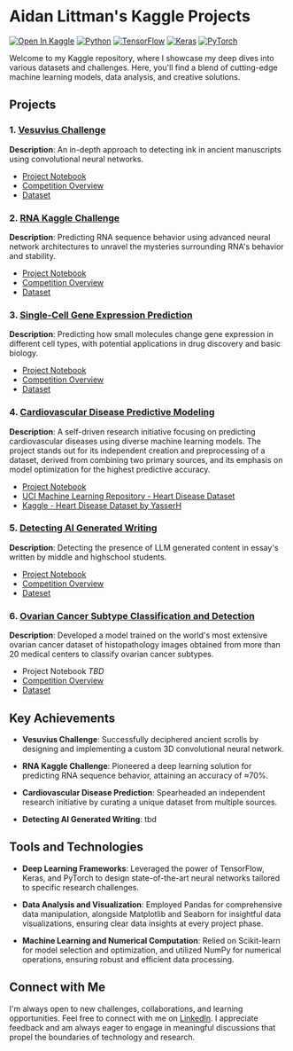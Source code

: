 # Aidan Littman's Kaggle Projects

[![Open In Kaggle](https://img.shields.io/badge/-Kaggle-blue?logo=kaggle)](https://www.kaggle.com/colewelkins)
[![Python](https://img.shields.io/badge/Python-3.12%2B-blue.svg)](https://www.python.org/downloads/)
[![TensorFlow](https://img.shields.io/badge/Framework-TensorFlow-orange.svg)](https://www.tensorflow.org/)
[![Keras](https://img.shields.io/badge/Framework-Keras-orange.svg)](https://keras.io/)
[![PyTorch](https://img.shields.io/badge/Framework-PyTorch-orange.svg)](https://pytorch.org/)

Welcome to my Kaggle repository, where I showcase my deep dives into various datasets and challenges. Here, you'll find a blend of cutting-edge machine learning models, data analysis, and creative solutions.

## Projects

### 1. [Vesuvius Challenge](https://github.com/spmfte/Kaggle/tree/a138eec511ffea2cec112486d2412a227a6ea676/Vesuvius)
**Description**: An in-depth approach to detecting ink in ancient manuscripts using convolutional neural networks.
- [Project Notebook](https://www.kaggle.com/code/colewelkins/give-me-words)
- [Competition Overview](https://www.kaggle.com/competitions/vesuvius-challenge-ink-detection)
- [Dataset](https://www.kaggle.com/competitions/vesuvius-challenge-ink-detection/)

### 2. [RNA Kaggle Challenge](https://github.com/spmfte/Kaggle/tree/a138eec511ffea2cec112486d2412a227a6ea676/Stanford%20RNA)
 **Description**: Predicting RNA sequence behavior using advanced neural network architectures to unravel the mysteries surrounding RNA's behavior and stability.
- [Project Notebook](https://www.kaggle.com/code/colewelkins/mlrna)
- [Competition Overview](https://www.kaggle.com/competitions/stanford-ribonanza-rna-folding/overview)
- [Dataset](https://www.kaggle.com/competitions/stanford-ribonanza-rna-folding/data)

### 3. [Single-Cell Gene Expression Prediction](https://github.com/spmfte/Kaggle/tree/a138eec511ffea2cec112486d2412a227a6ea676/Single-Cell-Perturbations)
 **Description**: Predicting how small molecules change gene expression in different cell types, with potential applications in drug discovery and basic biology.
- [Project Notebook](https://www.kaggle.com/code/colewelkins/fortnite-battlepass)
- [Competition Overview](https://www.kaggle.com/competitions/open-problems-single-cell-perturbations/overview)
- [Dataset](https://www.kaggle.com/competitions/open-problems-single-cell-perturbations/data)

### 4. [Cardiovascular Disease Predictive Modeling](https://github.com/spmfte/Kaggle/tree/a138eec511ffea2cec112486d2412a227a6ea676/Heart%20Disease%20Predictive%20Modeling)
**Description**: A self-driven research initiative focusing on predicting cardiovascular diseases using diverse machine learning models. The project stands out for its independent creation and preprocessing of a dataset, derived from combining two primary sources, and its emphasis on model optimization for the highest predictive accuracy.
- [Project Notebook](https://www.kaggle.com/code/colewelkins/cardiovascular-example)
- [UCI Machine Learning Repository - Heart Disease Dataset](https://archive.ics.uci.edu/dataset/45/heart+disease)
- [Kaggle - Heart Disease Dataset by YasserH](https://www.kaggle.com/datasets/yasserh/heart-disease-dataset)

### 5. [Detecting AI Generated Writing](https://github.com/spmfte/Kaggle/tree/a138eec511ffea2cec112486d2412a227a6ea676/LLM%20Detection)
**Description**: Detecting the presence of LLM generated content in essay's written by middle and highschool students. 
- [Project Notebook](https://www.kaggle.com/code/colewelkins/ai-generated-text-mod-weight-add-more-data-0-9)
- [Competition Overview](https://www.kaggle.com/competitions/llm-detect-ai-generated-text/overview)
- [Dateset](https://www.kaggle.com/competitions/llm-detect-ai-generated-text/data)

### 6. [Ovarian Cancer Subtype Classification and Detection](https://github.com/spmfte/Kaggle/tree/a138eec511ffea2cec112486d2412a227a6ea676/UBC-OCEAN)
**Description**: Developed a model trained on the world's most extensive ovarian cancer dataset of histopathology images obtained from more than 20 medical centers to classify ovarian cancer subtypes.
- Project Notebook *TBD*
- [Competition Overview](https://www.kaggle.com/competitions/UBC-OCEAN/overview)
- [Dataset](https://www.kaggle.com/competitions/UBC-OCEAN/data)
  
## Key Achievements

- **Vesuvius Challenge**: Successfully deciphered ancient scrolls by designing and implementing a custom 3D convolutional neural network.
  
- **RNA Kaggle Challenge**: Pioneered a deep learning solution for predicting RNA sequence behavior, attaining an accuracy of ≈70%. 
  
- **Cardiovascular Disease Prediction**: Spearheaded an independent research initiative by curating a unique dataset from multiple sources.

- **Detecting AI Generated Writing**: tbd

## Tools and Technologies

- **Deep Learning Frameworks**: Leveraged the power of TensorFlow, Keras, and PyTorch to design state-of-the-art neural networks tailored to specific research challenges.
  
- **Data Analysis and Visualization**: Employed Pandas for comprehensive data manipulation, alongside Matplotlib and Seaborn for insightful data visualizations, ensuring clear data insights at every project phase.
  
- **Machine Learning and Numerical Computation**: Relied on Scikit-learn for model selection and optimization, and utilized NumPy for numerical operations, ensuring robust and efficient data processing.
## Connect with Me

I'm always open to new challenges, collaborations, and learning opportunities. Feel free to connect with me on [LinkedIn](https://www.linkedin.com/in/aidanlittman). I appreciate feedback and am always eager to engage in meaningful discussions that propel the boundaries of technology and research.
